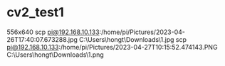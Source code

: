 # cv2_test1

  556x640
  scp pi@192.168.10.133:/home/pi/Pictures/2023-04-26T17:40:07.673288.jpg C:\Users\hongt\Downloads\1.jpg
  scp pi@192.168.10.133:/home/pi/Pictures/2023-04-27T10:15:52.474143.PNG C:\Users\hongt\Downloads\1.png
